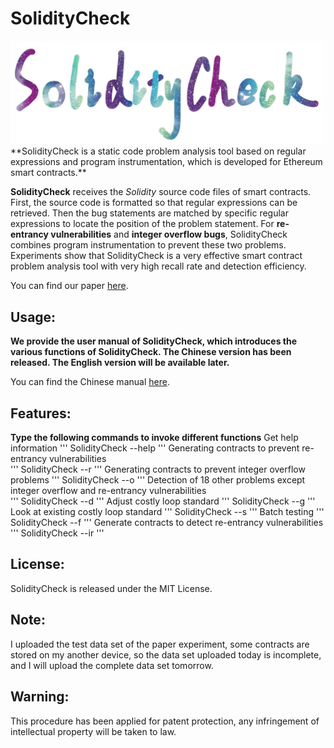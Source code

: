 SolidityCheck
=============
<img src="./logo.jpg" alt="Logo" width="500"/>
**SolidityCheck is a static code problem analysis tool based on regular expressions and program instrumentation, which is developed for Ethereum smart contracts.**

**SolidityCheck** receives the *Solidity* source code files of smart contracts. 
First, the source code is formatted so that regular expressions can be retrieved. Then the bug statements are matched by specific regular expressions to locate the position of the problem statement. For **re-entrancy vulnerabilities** and **integer overflow bugs**, SolidityCheck combines program instrumentation to prevent these two problems. Experiments show that SolidityCheck is a very effective smart contract problem analysis tool with very high recall rate and detection efficiency.

You can find our paper [here](https://arxiv.xilesou.top/abs/1911.09425).

Usage:
------
**We provide the user manual of SolidityCheck, which introduces the various functions of SolidityCheck. The Chinese version has been released. The English version will be available later.**

You can find the Chinese manual [here](https://github.com/xf97/SolidityCheck/blob/master/SolidityCheck使用手册.pdf).

Features:
----------
**Type the following commands to invoke different functions**
    Get help information
    '''
    SolidityCheck --help
    '''
    Generating contracts to prevent re-entrancy vulnerabilities		
    '''
    SolidityCheck --r
    '''
    Generating contracts to prevent integer overflow problems
    '''
    SolidityCheck --o
    '''
    Detection of 18 other problems except integer overflow and re-entrancy vulnerabilities		
    '''
    SolidityCheck --d
    '''
    Adjust costly loop standard	
    '''
    SolidityCheck --g
    '''
    Look at existing costly loop standard
    '''
    SolidityCheck --s
    '''
    Batch testing
    '''
    SolidityCheck --f
    '''
    Generate contracts to detect re-entrancy vulnerabilities
	'''
    SolidityCheck --ir
    '''
    
License:
--------
SolidityCheck is released under the MIT License.

Note:
--------
I uploaded the test data set of the paper experiment, some contracts are stored on my another device, so the data set uploaded today is incomplete, and I will upload the complete data set tomorrow. 

Warning:
---------
This procedure has been applied for patent protection, any infringement of intellectual property will be taken to law.



